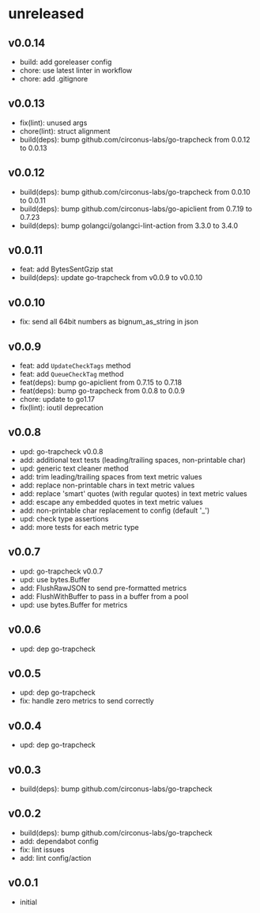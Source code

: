 # unreleased

## v0.0.14

* build: add goreleaser config
* chore: use latest linter in workflow
* chore: add .gitignore

## v0.0.13

* fix(lint): unused args
* chore(lint): struct alignment
* build(deps): bump github.com/circonus-labs/go-trapcheck from 0.0.12 to 0.0.13

## v0.0.12

* build(deps): bump github.com/circonus-labs/go-trapcheck from 0.0.10 to 0.0.11
* build(deps): bump github.com/circonus-labs/go-apiclient from 0.7.19 to 0.7.23
* build(deps): bump golangci/golangci-lint-action from 3.3.0 to 3.4.0

## v0.0.11

* feat: add BytesSentGzip stat
* build(deps): update go-trapcheck from v0.0.9 to v0.0.10

## v0.0.10

* fix: send all 64bit numbers as bignum_as_string in json

## v0.0.9

* feat: add `UpdateCheckTags` method
* feat: add `QueueCheckTag` method
* feat(deps): bump go-apiclient from 0.7.15 to 0.7.18
* feat(deps): bump go-trapcheck from 0.0.8 to 0.0.9
* chore: update to go1.17
* fix(lint): ioutil deprecation

## v0.0.8

* upd: go-trapcheck v0.0.8
* add: additional text tests (leading/trailing spaces, non-printable char)
* upd: generic text cleaner method
* add: trim leading/trailing spaces from text metric values
* add: replace non-printable chars in text metric values
* add: replace 'smart' quotes (with regular quotes) in text metric values
* add: escape any embedded quotes in text metric values
* add: non-printable char replacement to config (default '_')
* upd: check type assertions
* add: more tests for each metric type

## v0.0.7

* upd: go-trapcheck v0.0.7
* upd: use bytes.Buffer
* add: FlushRawJSON to send pre-formatted metrics
* add: FlushWithBuffer to pass in a buffer from a pool
* upd: use bytes.Buffer for metrics

## v0.0.6

* upd: dep go-trapcheck

## v0.0.5

* upd: dep go-trapcheck
* fix: handle zero metrics to send correctly

## v0.0.4

* upd: dep go-trapcheck

## v0.0.3

* build(deps): bump github.com/circonus-labs/go-trapcheck

## v0.0.2

* build(deps): bump github.com/circonus-labs/go-trapcheck
* add: dependabot config
* fix: lint issues
* add: lint config/action

## v0.0.1

* initial
